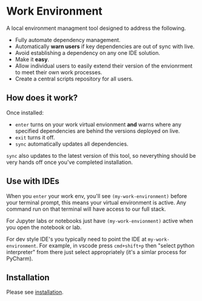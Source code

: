 
# Work Environment

A local environment managment tool designed to address the following.

* Fully automate dependency management.
* Automatically **warn users** if key dependencies are out of sync with live.
* Avoid establishing a dependency on any one IDE solution.
* Make it **easy**.
* Allow individual users to easily extend their version of the envionrment to meet their own work processes.
* Create a central scripts repository for all users.

## How does it work?

Once installed:

* `enter` turns on your work virtual envionment **and** warns where any specified dependencies are behind the versions deployed on live.
* `exit` turns it off.
* `sync` automatically updates all dependencies.

`sync` also updates to the latest version of this tool, so neverything should be very hands off once you've completed installation.

## Use with IDEs

When you `enter` your work env, you'll see `(my-work-environment)` before your terminal prompt, this means your virtual environment is active. Any command run on that terminal will have access to our full stack.

For Jupyter labs or notebooks just have `(my-work-envionment)` active when you open the notebook or lab.

For dev style IDE's you typically need to point the IDE at `my-work-environment`. For example, in vscode press `cmd+shift+p` then "select python interpreter" from there just select appropriately (it's a simlar process for PyCharm).

## Installation

Please see [installation](https://github.com/mikeAdamss/work-env/blob/main/installation.md).
